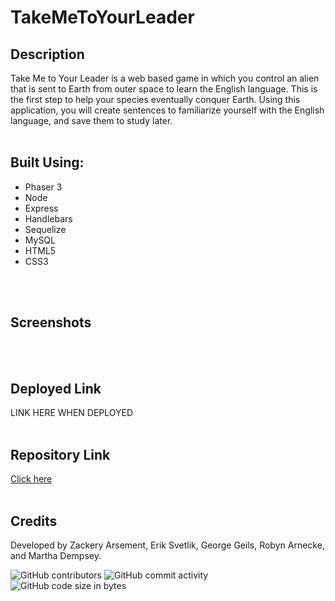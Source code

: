 # TakeMeToYourLeader

## Description
Take Me to Your Leader is a web based game in which you control an alien that is sent to Earth from outer space to learn the English language. This is the first step to help your species eventually conquer Earth. Using this application, you will create sentences to familiarize yourself with the English language, and save them to study later.
<br>
<br>

## Built Using:
- Phaser 3
- Node
- Express
- Handlebars
- Sequelize
- MySQL
- HTML5
- CSS3
<br>
<br>

## Screenshots
<br>
<br>

## Deployed Link
LINK HERE WHEN DEPLOYED
<br>
<br>

## Repository Link
[Click here](https://github.com/ribbonanarchy/TakeMeToYourLeader)
<br>
<br>

## Credits
Developed by Zackery Arsement, Erik Svetlik, George Geils, Robyn Arnecke, and Martha Dempsey.
<br>

![GitHub contributors](https://img.shields.io/github/contributors/ribbonanarchy/TakeMeToYourLeader?style=for-the-badge) ![GitHub commit activity](https://img.shields.io/github/commit-activity/m/ribbonanarchy/TakeMeToYourLeader?style=for-the-badge) ![GitHub code size in bytes](https://img.shields.io/github/languages/code-size/ribbonanarchy/TakeMeToYourLeader?style=for-the-badge)